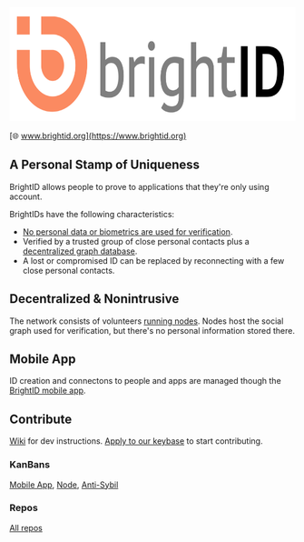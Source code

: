 <img height="200px" src="images/brightid%20final-01.svg"/>

[🌐 www.brightid.org](https://www.brightid.org)

## A Personal Stamp of Uniqueness

BrightID allows people to prove to applications that they're only using account.

BrightIDs have the following characteristics:
* [No personal data or biometrics are used for verification](https://www.brightid.org/faq).
* Verified by a trusted group of close personal contacts plus a [decentralized graph database](#decentralized--nonintrusive).
* A lost or compromised ID can be replaced by reconnecting with a few close personal contacts.

## Decentralized & Nonintrusive

The network consists of volunteers [running nodes](https://github.com/BrightID/BrightID-Node). Nodes host the social graph used for verification, but there's no personal information stored there.

## Mobile App

ID creation and connectons to people and apps are managed though the [BrightID mobile app](https://github.com/BrightID/BrightID/wiki/BrightID---Full-Mobile-Spec).

## Contribute

[Wiki](https://github.com/BrightID/BrightID/wiki) for dev instructions. [Apply to our keybase](https://keybase.io/team/brightid) to start contributing.

### KanBans
[Mobile App](https://github.com/BrightID/BrightID/projects/4), [Node](https://github.com/BrightID/BrightID-Node/projects/2), [Anti-Sybil](https://github.com/BrightID/BrightID-Node/projects/3)

### Repos
[All repos](https://github.com/BrightID)
